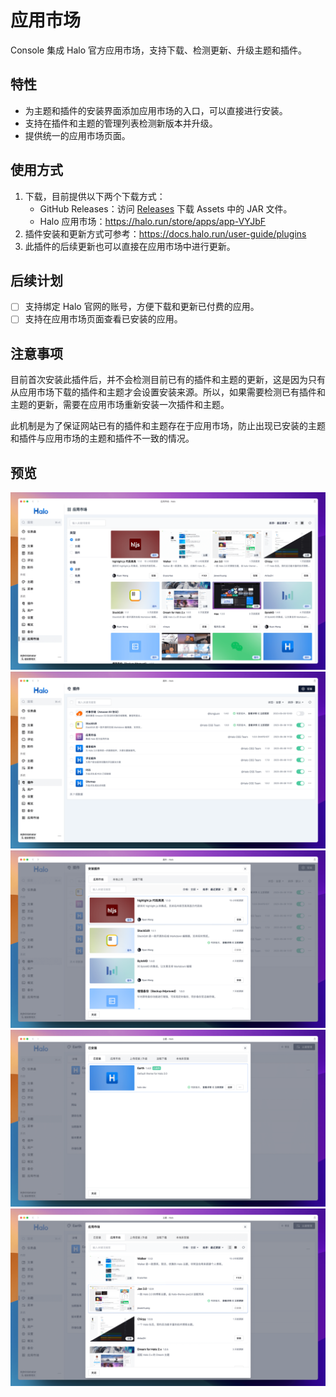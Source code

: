 # 应用市场

Console 集成 Halo 官方应用市场，支持下载、检测更新、升级主题和插件。

## 特性

- 为主题和插件的安装界面添加应用市场的入口，可以直接进行安装。
- 支持在插件和主题的管理列表检测新版本并升级。
- 提供统一的应用市场页面。

## 使用方式

1. 下载，目前提供以下两个下载方式：
    - GitHub Releases：访问 [Releases](https://github.com/halo-dev/plugin-app-store/releases) 下载 Assets 中的 JAR 文件。
    - Halo 应用市场：<https://halo.run/store/apps/app-VYJbF>
2. 插件安装和更新方式可参考：<https://docs.halo.run/user-guide/plugins>
3. 此插件的后续更新也可以直接在应用市场中进行更新。

## 后续计划

- [ ] 支持绑定 Halo 官网的账号，方便下载和更新已付费的应用。
- [ ] 支持在应用市场页面查看已安装的应用。

## 注意事项

目前首次安装此插件后，并不会检测目前已有的插件和主题的更新，这是因为只有从应用市场下载的插件和主题才会设置安装来源。所以，如果需要检测已有插件和主题的更新，需要在应用市场重新安装一次插件和主题。

此机制是为了保证网站已有的插件和主题存在于应用市场，防止出现已安装的主题和插件与应用市场的主题和插件不一致的情况。

## 预览

![App Store](./images/app-store.png)
![Plugins](./images/plugins.png)
![Install plugins](./images/install-plugins.png)
![Themes](./images/themes.png)
![Install themes](./images/install-themes.png)

